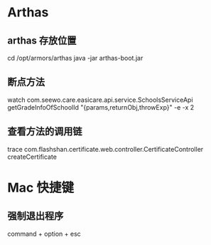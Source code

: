 
# Arthas

## arthas 存放位置

cd /opt/armors/arthas
java -jar arthas-boot.jar 

## 断点方法

watch com.seewo.care.easicare.api.service.SchoolsServiceApi getGradeInfoOfSchoolId "{params,returnObj,throwExp}" -e -x 2

## 查看方法的调用链

trace com.flashshan.certificate.web.controller.CertificateController createCertificate


# Mac 快捷键

## 强制退出程序
command + option + esc  